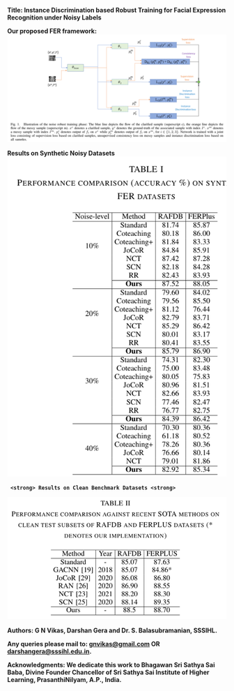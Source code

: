 
<strong>Title: Instance Discrimination based Robust Training for Facial Expression Recognition under Noisy Labels


<strong> Our proposed FER framework:<strong>
![Proposed framework](images/IDNFER.png)

  
  <strong> Results on Synthetic Noisy Datasets <strong>
![Results](images/Table1.png)
    
     <strong> Results on Clean Benchmark Datasets <strong>
![Results](images/Table2.png)
  
Authors: G N Vikas, Darshan Gera and Dr. S. Balasubramanian, SSSIHL.

Any queries please mail to: gnvikas@gmail.com OR darshangera@sssihl.edu.in.  

Acknowledgments:
We dedicate this work to Bhagawan Sri Sathya Sai Baba, Divine Founder Chancellor of Sri Sathya Sai Institute of Higher Learning, PrasanthiNilyam, A.P., India.

  
